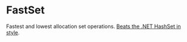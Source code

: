 # FastSet

Fastest and lowest allocation set operations. [Beats the .NET HashSet in style](./FastSet.Benchmark).
